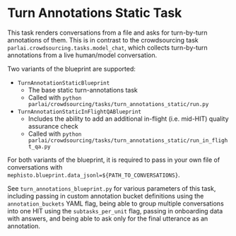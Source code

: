 # Turn Annotations Static Task
This task renders conversations from a file and asks for turn-by-turn annotations of them. This is in contrast to the crowdsourcing task `parlai.crowdsourcing.tasks.model_chat`, which collects turn-by-turn annotations from a live human/model conversation.

Two variants of the blueprint are supported:
- `TurnAnnotationStaticBlueprint`
    - The base static turn-annotations task
    - Called with `python parlai/crowdsourcing/tasks/turn_annotations_static/run.py`
- `TurnAnnotationStaticInFlightQABlueprint`
    - Includes the ability to add an additional in-flight (i.e. mid-HIT) quality assurance check
    - Called with `python parlai/crowdsourcing/tasks/turn_annotations_static/run_in_flight_qa.py`
    
For both variants of the blueprint, it is required to pass in your own file of conversations with `mephisto.blueprint.data_jsonl=${PATH_TO_CONVERSATIONS}`.

See `turn_annotations_blueprint.py` for various parameters of this task, including passing in custom annotation bucket definitions using the `annotation_buckets` YAML flag, being able to group multiple conversations into one HIT using the `subtasks_per_unit` flag, passing in onboarding data with answers, and being able to ask only for the final utterance as an annotation.

